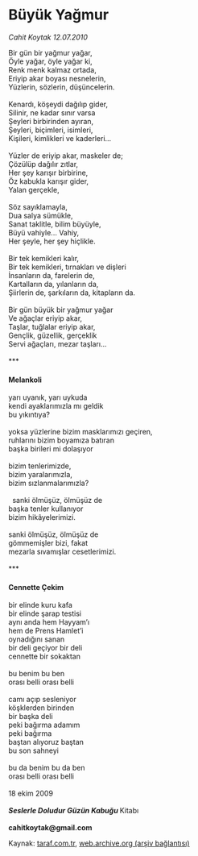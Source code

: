 # Büyük Yağmur

*Cahit Koytak 12.07.2010*

<div class="yazi"><p>Bir gün bir yağmur yağar, <br/>Öyle yağar, öyle yağar ki, <br/>Renk menk kalmaz ortada, <br/>Eriyip akar boyası nesnelerin, <br/>Yüzlerin, sözlerin, düşüncelerin.   <br/><br/>Kenardı, köşeydi dağılıp gider, <br/>Silinir, ne kadar sınır varsa <br/>Şeyleri birbirinden ayıran, <br/>Şeyleri, biçimleri, isimleri, <br/>Kişileri, kimlikleri ve kaderleri...   <br/><br/>Yüzler de eriyip akar, maskeler de; <br/>Çözülüp dağılır zıtlar, <br/>Her şey karışır birbirine, <br/>Öz kabukla karışır gider, <br/>Yalan gerçekle,   <br/><br/>Söz sayıklamayla, <br/>Dua salya sümükle, <br/>Sanat taklitle, bilim büyüyle, <br/>Büyü vahiyle... Vahiy, <br/>Her şeyle, her şey hiçlikle.   <br/><br/>Bir tek kemikleri kalır, <br/>Bir tek kemikleri, tırnakları ve dişleri <br/>İnsanların da, farelerin de, <br/>Kartalların da, yılanların da, <br/>Şiirlerin de, şarkıların da, kitapların da.   <br/><br/>Bir gün büyük bir yağmur yağar <br/>Ve ağaçlar eriyip akar, <br/>Taşlar, tuğlalar eriyip akar, <br/>Gençlik, güzellik, gerçeklik <br/>Servi ağaçları, mezar taşları... <br/><br/>***     </p>
<h4>Melankoli     </h4>
<p>yarı uyanık, yarı uykuda <br/>kendi ayaklarımızla mı geldik <br/>bu yıkıntıya?   <br/><br/>yoksa yüzlerine bizim masklarımızı geçiren, <br/>ruhlarını bizim boyamıza batıran <br/>başka birileri mi dolaşıyor   <br/><br/>bizim tenlerimizde, <br/>bizim yaralarımızla, <br/>bizim sızlanmalarımızla? <br/><br/>  sanki ölmüşüz, ölmüşüz de <br/>başka tenler kullanıyor <br/>bizim hikâyelerimizi.   <br/><br/>sanki ölmüşüz, ölmüşüz de <br/>gömmemişler bizi, fakat <br/>mezarla sıvamışlar cesetlerimizi. <br/><br/>***     </p>
<h4>Cennette Çekim     </h4>
<p>bir elinde kuru kafa <br/>bir elinde şarap testisi <br/>aynı anda hem Hayyam’ı <br/>hem de Prens Hamlet’i <br/>oynadığını sanan <br/>bir deli geçiyor bir deli <br/>cennette bir sokaktan   <br/><br/>bu benim bu ben <br/>orası belli orası belli   <br/><br/>camı açıp sesleniyor <br/>köşklerden birinden <br/>bir başka deli <br/>peki bağırma adamım <br/>peki bağırma <br/>baştan alıyoruz baştan <br/>bu son sahneyi   <br/><br/>bu da benim bu da ben <br/>orası belli orası belli   <br/><br/>18 ekim 2009 <b><i><br/><br/>Seslerle Doludur Güzün Kabuğu </i></b>Kitabı<b><i></i></b><b><br/><br/>cahitkoytak@gmail.com</b></p></div>

Kaynak: [taraf.com.tr](http://www.taraf.com.tr:80/cahit-koytak/makale-buyuk-yagmur.htm), [web.archive.org (arşiv bağlantısı)](http://web.archive.org/web/20100714155121/http://www.taraf.com.tr:80/cahit-koytak/makale-buyuk-yagmur.htm)
